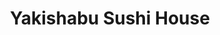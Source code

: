 ---
layout: place
title: "Yakishabu Sushi House"
permalink: /alaska/anchorage/yakishabu-sushi-house.html
stateAbbr: AK
stateName: Alaska
cityName: Anchorage
seo:
  name: "Yakishabu Sushi House"
  type: Restaurant
  links: http://www.yakishabu.com/
description: "Looking for sushi in Anchorage, Alaska? Check out Yakishabu Sushi House for a delightful Japanese dining experience. Enjoy a variety of sushi and other dishe..."
place_id: ChIJMdQzoAOZyFYR1rEIFO_2Wyo
photos:
  - name: >-
      places/ChIJMdQzoAOZyFYR1rEIFO_2Wyo/photos/AeeoHcIEJTJGtlsu1vb8JLgekJ-QgVp0g2G2CcWlgyROtlC0V8rOihyyfZonxZm9AvNqNwak5EgqurBxDnmpPX-Vu04M4DK51K6_TCa9o0eyCfeetvbk5zU1O1u_F5xGQ5IFfq1YgglRL8Bb4Z_6q43MkfJXIcMF1QUAo6w-EA4J_OGQM_ALnk__DQCZULL-8Ek17N6qk_9SzDUCBZsyo6QtYNvm-4rubvPEwCURAXq-S6jaWFBwRFJFoaL7I7f1mZfNyMsiPDrzuo7tbKhUzXmmozFLPk9T8e5DZY-VH3_5uQQsOLC-f9eyTyG927Q5DSc8wcIpkCvNiJsnkKOQgwBAlSh-xa4f2esj_F5nHCHbxvsvoIqgPGII9nEVgGjXExjCIk_QP_WmhedHUQ6aH10MfZeZipOa4stLNg0gb6S9klU
    widthPx: 4000
    heightPx: 3000
    authorAttributions:
      - displayName: MyT Life
        uri: https://maps.google.com/maps/contrib/113424858558836226411
        photoUri: >-
          https://lh3.googleusercontent.com/a-/ALV-UjWgFBT1bi16NHdav76C07pduRae-sbgeDCuefpnXt0j_asrDspUWQ=s100-p-k-no-mo
    flagContentUri: >-
      https://www.google.com/local/imagery/report/?cb_client=maps_api_places.places_api&image_key=!1e10!2sCIHM0ogKEICAgID97sz6Ig&hl=en-US
    googleMapsUri: >-
      https://www.google.com/maps/place//data=!3m4!1e2!3m2!1sCIHM0ogKEICAgID97sz6Ig!2e10!4m2!3m1!1s0x56c89903a033d431:0x2a5bf6ef1408b1d6
  - name: >-
      places/ChIJMdQzoAOZyFYR1rEIFO_2Wyo/photos/AeeoHcJt9kZxqt56En1uO8M8bl8zRbAHV9XelYFx7k-8HxkaDsd2xOo89vIwzoopO3aJ3afx9q1Ms4gEA-5k4O4Hyw7Nf_Hbz3UQIkezwae1508Cw-J1osTMLwPuKb7rcr4uMnxcWYoSLIF34YwUH5TIjRqCquJSOSfficadBJRMSwSzN3QQobtTgSeL2ICBqaZ6KN2s0YML5SodQXBmmhIBpGPCxJX0U7yJ3jgfZr37Vxx1N3otiHsjMPlPyhAFmUrgjDfvB6vijf122QNFKOVWmMc1L_8Y07AsBqzNjcTXE9cA-A
    widthPx: 2448
    heightPx: 1834
    authorAttributions:
      - displayName: Yakishabu Sushi House
        uri: https://maps.google.com/maps/contrib/117360542556793625918
        photoUri: >-
          https://lh3.googleusercontent.com/a/ACg8ocJ3dJ1Qo-8-H3IeV5qc8hreVuV1zORpaWISY6lsQ4x-gtmQYQ=s100-p-k-no-mo
    flagContentUri: >-
      https://www.google.com/local/imagery/report/?cb_client=maps_api_places.places_api&image_key=!1e10!2sAF1QipMB4_i_2NizeuSlRbdZdcy8038_IcglflQdCUIK&hl=en-US
    googleMapsUri: >-
      https://www.google.com/maps/place//data=!3m4!1e2!3m2!1sAF1QipMB4_i_2NizeuSlRbdZdcy8038_IcglflQdCUIK!2e10!4m2!3m1!1s0x56c89903a033d431:0x2a5bf6ef1408b1d6
  - name: >-
      places/ChIJMdQzoAOZyFYR1rEIFO_2Wyo/photos/AeeoHcJkazzW0RcPWZxcpkCmRG_Y8iAIh7r7o7_JSuGuDOjZ-rahJcVPJwxq8TpRRK_SyavpBiFNe0gemiV3FqnVpDQBMMxdmOSr6ZxYI5qhHVbw8xonsLoDuNGrEBv1DhXjc0FoKuj4vKXezX0uCuYF4AziMFec1Y-MCjdrFFp3_ZaNuHuGvIXiRfJPAPimD-afOVYotoZOmOSHb7Wdmmm9bbB4ugeuJKXTAyDYJNVGiiZBWKPNcjKcqy54-IvWONCygsRG2Gw2ET5vZyen8TwylCXATnzczMzboX0lbs-m0HoT4x_j2-sSvyw8v0Mg1PVhBaEwBdHKqbTH3NQxCNj2rmEveHwEdpP92CBOYrcWo6kpzBS5jBpnySZIAiqZi0hXATjMi4U7F7feYzhwcdfg1teoTYIBNASkzux87J7lFaWd5xO1KBa5ElrWDEfGFQ
    widthPx: 4000
    heightPx: 3000
    authorAttributions:
      - displayName: Melodious Merri
        uri: https://maps.google.com/maps/contrib/111136585354874852991
        photoUri: >-
          https://lh3.googleusercontent.com/a-/ALV-UjX8ydsNhVYVJ5N_M91j1MDr5hoPOHOkwLnJcf-eJPtm2FaE0tBPEg=s100-p-k-no-mo
    flagContentUri: >-
      https://www.google.com/local/imagery/report/?cb_client=maps_api_places.places_api&image_key=!1e10!2sCIABIhAA3ilWBQrfaGfffqgABZw6&hl=en-US
    googleMapsUri: >-
      https://www.google.com/maps/place//data=!3m4!1e2!3m2!1sCIABIhAA3ilWBQrfaGfffqgABZw6!2e10!4m2!3m1!1s0x56c89903a033d431:0x2a5bf6ef1408b1d6
  - name: >-
      places/ChIJMdQzoAOZyFYR1rEIFO_2Wyo/photos/AeeoHcIs39SzPxhb-o5ho96Mmn43ZCDsWbjChYSH8h8kSt7f2xaBsGwZSpGMzC4kW3Tnm7Tiuu_gOlQ7OX3KHnaM0v7mU0Xugh9uY3Sz0SqChxwyVPLKNr5kkAZpPKxGLkr5OQfUJw-tC-0LSY3usO3HEujxc_Tpcuo3HT01FCscunxnunNh50WqNT7d1DZx6sJKOyjZ18k9TS6LXzLDmdAN333IGWmRu2sk8u4gwLWuxYew9w-a9J7nrIBl3scdewtGKcd0eImivthNTdzphCh_iQCUtiMCRhJTWPp85f9BFWRvhigtL_vRpMit8h85LPSjaRaG8tazKHtiC4XVIvgZKngk9jNFsBHFmt3QDkI0CTwohAGMRSX8LcBSw1R668rGUqZI8NlhcgCbkf8Vi5-_5a5nebMWjuaAU9e-Lp3yrOqnyGM1
    widthPx: 4032
    heightPx: 3024
    authorAttributions:
      - displayName: RunCrz Ramos
        uri: https://maps.google.com/maps/contrib/103933257544093494220
        photoUri: >-
          https://lh3.googleusercontent.com/a-/ALV-UjVtoCkycQgadK_BTMchghuJZCwAlx3XwFMlzB-UpS3y_XzSQ9UC=s100-p-k-no-mo
    flagContentUri: >-
      https://www.google.com/local/imagery/report/?cb_client=maps_api_places.places_api&image_key=!1e10!2sCIHM0ogKEICAgICb5oKIzgE&hl=en-US
    googleMapsUri: >-
      https://www.google.com/maps/place//data=!3m4!1e2!3m2!1sCIHM0ogKEICAgICb5oKIzgE!2e10!4m2!3m1!1s0x56c89903a033d431:0x2a5bf6ef1408b1d6
  - name: >-
      places/ChIJMdQzoAOZyFYR1rEIFO_2Wyo/photos/AeeoHcJm767ZaimMK_3LiLHdvvAxWkOaGDg-XODDDQW04C1UYe2eOTX5MIUESEqbPLeiYMCV-U0JB2PHdKQOS1RMRqG9pbei5-c_vccpwwfOSoPHAPIHE4flC8sBssxZhWjQZavCfTfkEqfsksmJI-59ATvE7-oiJ5MSj0ArDCTph1PrnnFjOY4jd0Wy7kPHqiaJEVB7hViua35w-vwMoPpS6VZtkaseKV48fHxYq5yJvMd8bQ0ReYptNhb80X9LD0L1nMa8kPP7Nza7br9sDVUnJ0-GUPGSFDjjWFa0RxZ5F99ZQjJiYi81Ch3CzyaHOMlXgKqyzx_y--jBz9Gxifad3RiW44jbnV3mo2BnO1958HqiefTkDgcTO7aSzVVQfNVh1yJdXUfYPVBM8b6We8xEj_PGzBpskXyyKVTlmuSNp8l-0re5PaNaN-iYN8FubYM0
    widthPx: 4000
    heightPx: 3000
    authorAttributions:
      - displayName: Candace Mosteller
        uri: https://maps.google.com/maps/contrib/108410264562446958039
        photoUri: >-
          https://lh3.googleusercontent.com/a-/ALV-UjWwXOSgHTgIhM9gKAP4_i6WTEvy-yJlV7p1pKjXCYXIf-FvphTXLw=s100-p-k-no-mo
    flagContentUri: >-
      https://www.google.com/local/imagery/report/?cb_client=maps_api_places.places_api&image_key=!1e10!2sCIABIhAGbyfQEADNl2fmNIAAArny&hl=en-US
    googleMapsUri: >-
      https://www.google.com/maps/place//data=!3m4!1e2!3m2!1sCIABIhAGbyfQEADNl2fmNIAAArny!2e10!4m2!3m1!1s0x56c89903a033d431:0x2a5bf6ef1408b1d6
  - name: >-
      places/ChIJMdQzoAOZyFYR1rEIFO_2Wyo/photos/AeeoHcLc2E-8ApKZcs20xZvn-PgoS1s2gV2KzeAMGN43g7QkNp6kl2KtKWiFRHpo1P6dSw5vxirhn-EMUTmJutwYNMEdaSTCx3ZAXW2LGF-5WLc-D3dH9mlxF9P6BzoEvFFd60zo89OUhKExQJ38XRZjIK05tWqPWyYB43U1zA39mXsgK8UygV6G1fUCmJFZiX6YHX9TtYHM7zD8cYHkgBNDmdnMiINhQ8EYqr9qVwDBWEdDzqRh_JxaWdd2PuhRTxU9gKk_HReew10IrNjTAcQR4fDjKsdr5qpyb_NMi0XXvs59byKi-LExJNtNJA3nU_spxC1F2f1y_OolehLw3RiN0nBaB1L3GgL27VOGu5Swx6sCybKFoi8yduQGIpjv3AP542d0FXkmXK0CMOUeeqLKJismnLy827n6a8Bnh4emzEZoArpLPtJX01pATiVrOA
    widthPx: 4000
    heightPx: 3000
    authorAttributions:
      - displayName: Candace Mosteller
        uri: https://maps.google.com/maps/contrib/108410264562446958039
        photoUri: >-
          https://lh3.googleusercontent.com/a-/ALV-UjWwXOSgHTgIhM9gKAP4_i6WTEvy-yJlV7p1pKjXCYXIf-FvphTXLw=s100-p-k-no-mo
    flagContentUri: >-
      https://www.google.com/local/imagery/report/?cb_client=maps_api_places.places_api&image_key=!1e10!2sCIABIhAGbzaqjyFiDWfmNHsADBZ2&hl=en-US
    googleMapsUri: >-
      https://www.google.com/maps/place//data=!3m4!1e2!3m2!1sCIABIhAGbzaqjyFiDWfmNHsADBZ2!2e10!4m2!3m1!1s0x56c89903a033d431:0x2a5bf6ef1408b1d6
  - name: >-
      places/ChIJMdQzoAOZyFYR1rEIFO_2Wyo/photos/AeeoHcInaYLVC0sAPt9jFY6oLJNhO4zWzDX0ecPg4QyxgNbPMMXWAZcqvnyzukuzWGcvvkM2vWSSrEf4mrBcF-ZQHWJiSWpKdyUUD6i5_4_DY7TxsamDSW5JPcS5uPlHA1l6OKnIMWSDKbsq2M28QDHt4IF9hBiQFAIXnYhwWN4Rez7bBzUhdOpoChoG8dFAqOtn2E0CpJMIo80XtXWZJxhIQhg5rX4MJ95mc2hzNo9_ponzxGVmsGHMn52ID8yshNMGnJTVgkccwVFd7gGKW113VF5DO4v-FLoGz0Li9MedRjlK3mJaQPuN2aPp_yHoYXIgHAgFXUFWumY2LGUVYW8TmUsb77O8zJAoXhOPH8PW16zAzMsxopimxsPA5hHR2Z5rIDTDeFRk1C_K_Jve4Y6vBYnUNfrCgMSC4TgFvUp7Sov0Ov5G
    widthPx: 4000
    heightPx: 3000
    authorAttributions:
      - displayName: Jarad Meek
        uri: https://maps.google.com/maps/contrib/111154356608338438276
        photoUri: >-
          https://lh3.googleusercontent.com/a/ACg8ocK71eijL1Kp0NJ_GzbozXURqhxdmVpS9XUBVhLrhSVkabWMvw=s100-p-k-no-mo
    flagContentUri: >-
      https://www.google.com/local/imagery/report/?cb_client=maps_api_places.places_api&image_key=!1e10!2sCIHM0ogKEICAgIDVhKC2vgE&hl=en-US
    googleMapsUri: >-
      https://www.google.com/maps/place//data=!3m4!1e2!3m2!1sCIHM0ogKEICAgIDVhKC2vgE!2e10!4m2!3m1!1s0x56c89903a033d431:0x2a5bf6ef1408b1d6
  - name: >-
      places/ChIJMdQzoAOZyFYR1rEIFO_2Wyo/photos/AeeoHcIgi74T0s7kGIdt2zcwmkmBkaD0Z1fbBtJ-LrpPt8o3J0nRK7-srpT2qEz1cWcBpy0JeXCJaSYl2YeUiBxVduSdV19CHXr9DGr2FZcx1WfAkALyMcNzPM2Q21xoSbkwAFU0oCPM05o6Q8lZogZyRn-ngscSGRKMDgqsFJHZaUOvljkKgdPk1fvBGLJe_cXOM3J3-TP9X7i0jnNcO8JYPGOsUndhReVjsXiFzC6QHZlCk_wku3pX1Mqxe1OCf4E4aQYaQbEsLlxxDspn_NyYHApV42EHwCY8XsKYBjZhVvg0b1gG-Td3PcLdfoMkA34xpp48WM98Z_cMB9wZ0yOuLCPIUhhmWz00dg-dRwjVxOgi80MvKKqqiFtEfl1CHT9uQMTnpR2JuOPjUEM-VUWxpkjyiA10ymArytnRIImq94OY3pWl
    widthPx: 3024
    heightPx: 4032
    authorAttributions:
      - displayName: RunCrz Ramos
        uri: https://maps.google.com/maps/contrib/103933257544093494220
        photoUri: >-
          https://lh3.googleusercontent.com/a-/ALV-UjVtoCkycQgadK_BTMchghuJZCwAlx3XwFMlzB-UpS3y_XzSQ9UC=s100-p-k-no-mo
    flagContentUri: >-
      https://www.google.com/local/imagery/report/?cb_client=maps_api_places.places_api&image_key=!1e10!2sCIHM0ogKEICAgICb5oL8jwE&hl=en-US
    googleMapsUri: >-
      https://www.google.com/maps/place//data=!3m4!1e2!3m2!1sCIHM0ogKEICAgICb5oL8jwE!2e10!4m2!3m1!1s0x56c89903a033d431:0x2a5bf6ef1408b1d6
  - name: >-
      places/ChIJMdQzoAOZyFYR1rEIFO_2Wyo/photos/AeeoHcJF6zXSk26rh3cA-ikrNByAv4zCUOJ7iEvv__7BFQlBFzvb0d9kHp0PJvSXzSmstHDUBeNKaSqbibPl9ITbSE2d5GrdhXbju0OV7yd2PjR4-SncISoLLK3BxFDIqS-ROlPNG6cDE9brEyBUDusEQmVxPhiYzSmSnGpUverI6srcID_jkLKU-teClZN3M-Co61Cmc8gVJyj4DHf6028mlJGo0nRknnBorhCv11BeC7rZWH9QVYobUYbzRMwKEEHOI04oAF3lw967o4sTZ_WUWs92RpUgW0WjxoSd1s0xLc9DF5m4RDcMBsEwIGv8RN7GXNSNJh1o58kmOFrz_dRqjQuLRvhKL-shxb6NJ5MHU1twUgbcHQZ0ZAeiyERN47Zt-EALNNlwGyNY8uYVfKtwmGSjp3EnLcPfbCasg1EV8iV7SBKq
    widthPx: 4000
    heightPx: 3000
    authorAttributions:
      - displayName: James Lindsey
        uri: https://maps.google.com/maps/contrib/103538084282914271275
        photoUri: >-
          https://lh3.googleusercontent.com/a-/ALV-UjVZNOm9Mf2u8XZnBvVLVouKMOwJ8XTzVaqezLOuBlyLfPFj_fJj=s100-p-k-no-mo
    flagContentUri: >-
      https://www.google.com/local/imagery/report/?cb_client=maps_api_places.places_api&image_key=!1e10!2sCIHM0ogKEICAgICj6sXZjQE&hl=en-US
    googleMapsUri: >-
      https://www.google.com/maps/place//data=!3m4!1e2!3m2!1sCIHM0ogKEICAgICj6sXZjQE!2e10!4m2!3m1!1s0x56c89903a033d431:0x2a5bf6ef1408b1d6
  - name: >-
      places/ChIJMdQzoAOZyFYR1rEIFO_2Wyo/photos/AeeoHcLNeM9wUbb07vur_HZ90FHOG6FIm5TYf5HERQddP5XTDn7Ydzetqep5lcY8mxA5k6wWz1g2QSxzkvChEWTwh5dIEpc9N5ReLhUaUc4uTks94p9OFdqEdExIjnOYx6-Su_3Y4bvTYjYFvaEu-OkVWs-xVh2dB_WL-lywBcT6bVbEAEflX-O7iC6IPY1nlR8Zzie_rDEgG9neSLFszdlLCfcdCrDwzykkuXVok5A4rTTvBkCj3S_dApD_cEbKvmYchAsGaOXUIf6JIrRZXzazFcDb9vbCpNGvcuvVr8KnAJNylOkOZZ-xglB-zD-LGHlEGIyQBuhO-46Iu39BKqFlW5xu2cyK6Elbptq7vGC5cFq4Ghmd6mTeOsnB5qzYIXntXOcrlb76NMkGoOkfbfDevH5VWceFvE1gsZaN2cP7RTOZqsjb
    widthPx: 3024
    heightPx: 4032
    authorAttributions:
      - displayName: RunCrz Ramos
        uri: https://maps.google.com/maps/contrib/103933257544093494220
        photoUri: >-
          https://lh3.googleusercontent.com/a-/ALV-UjVtoCkycQgadK_BTMchghuJZCwAlx3XwFMlzB-UpS3y_XzSQ9UC=s100-p-k-no-mo
    flagContentUri: >-
      https://www.google.com/local/imagery/report/?cb_client=maps_api_places.places_api&image_key=!1e10!2sCIHM0ogKEICAgICb5oKM_gE&hl=en-US
    googleMapsUri: >-
      https://www.google.com/maps/place//data=!3m4!1e2!3m2!1sCIHM0ogKEICAgICb5oKM_gE!2e10!4m2!3m1!1s0x56c89903a033d431:0x2a5bf6ef1408b1d6
address: 720 W Dimond Blvd, Anchorage, AK 99515, USA
street: 720 W Dimond Blvd
city: Anchorage
state: AK
zip: '99515'
country: USA
neighborhood: Bayshore / Klatt
latitude: '61.144042'
longitude: '-149.892760'
accessibility_options:
  wheelchairAccessibleParking: true
  wheelchairAccessibleEntrance: true
  wheelchairAccessibleRestroom: true
  wheelchairAccessibleSeating: true
business_status: OPERATIONAL
name: Yakishabu Sushi House
google_maps_links:
  directionsUri: >-
    https://www.google.com/maps/dir//''/data=!4m7!4m6!1m1!4e2!1m2!1m1!1s0x56c89903a033d431:0x2a5bf6ef1408b1d6!3e0
  placeUri: https://maps.google.com/?cid=3052304679167373782
  writeAReviewUri: >-
    https://www.google.com/maps/place//data=!4m3!3m2!1s0x56c89903a033d431:0x2a5bf6ef1408b1d6!12e1
  reviewsUri: >-
    https://www.google.com/maps/place//data=!4m4!3m3!1s0x56c89903a033d431:0x2a5bf6ef1408b1d6!9m1!1b1
  photosUri: >-
    https://www.google.com/maps/place//data=!4m3!3m2!1s0x56c89903a033d431:0x2a5bf6ef1408b1d6!10e5
primary_type: Sushi Restaurant
opening_hours:
  regular: null
  current: null
secondary_opening_hours:
  regular:
    weekdayDescriptions: null
    type: null
  current:
    weekdayDescriptions: null
    type: null
phone: (907) 561-7807
price_level: PRICE_LEVEL_MODERATE
price_range: $30 &ndash; $50
rating: '4.4'
rating_count: 318
website: http://www.yakishabu.com/
reviews: null
parking_options: null
payment_options: null
allow_dogs: null
curbside_pickup: null
delivery: null
dine_in: null
good_for_children: null
good_for_groups: null
good_for_sports: null
live_music: null
menu_for_children: null
outdoor_seating: null
reservable: null
restroom: null
serves_beer: null
serves_breakfast: null
serves_brunch: null
serves_cocktails: null
serves_coffee: null
serves_dinner: null
serves_dessert: null
serves_lunch: null
serves_vegetarian_food: null
serves_wine: null
takeout: null
summary: null

---